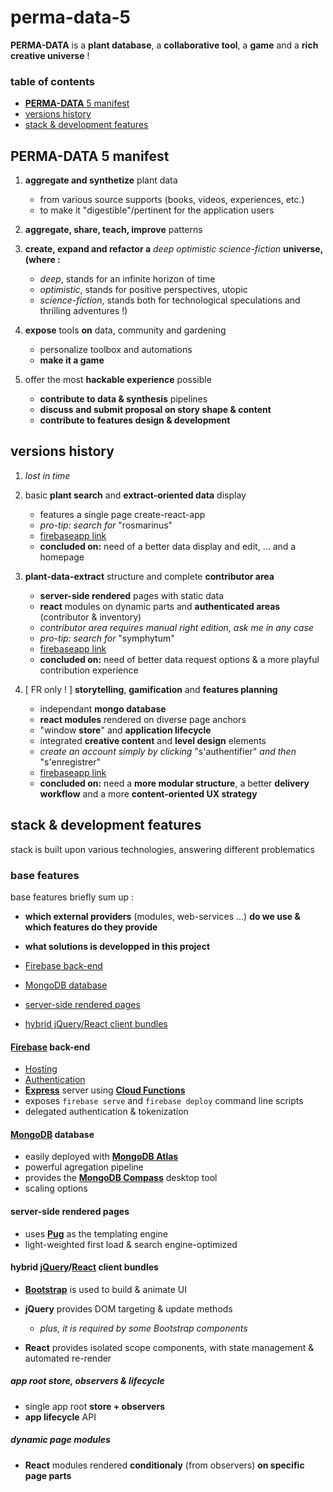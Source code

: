 # perma-data-5
**PERMA-DATA** is a **plant database**, a **collaborative tool**, a **game** and a **rich creative universe** !

### table of contents
* [**PERMA-DATA** 5 manifest](#perma-data-5-manifest)
* [versions history](#versions-history)
* [stack & development features](#stack--development-features)

## **PERMA-DATA** 5 manifest
1. **aggregate and synthetize** plant data

   * from various source supports (books, videos, experiences, etc.)
   * to make it "digestible"/pertinent for the application users
2. **aggregate, share, teach, improve** patterns
3. **create, expand and refactor a** *deep optimistic science-fiction* **universe, (where :**

   * *deep*, stands for an infinite horizon of time
   * *optimistic*, stands for positive perspectives, utopic
   * *science-fiction*, stands both for technological speculations and thrilling adventures !)
4. **expose** tools **on** data, community and gardening

   * personalize toolbox and automations
   * **make it a game**
5. offer the most **hackable experience** possible

   * **contribute to data & synthesis** pipelines
   * **discuss and submit proposal on story shape & content**
   * **contribute to features design & development**

## versions history
1. *lost in time*
2. basic **plant search** and **extract-oriented data** display

   * features a single page create-react-app
   * *pro-tip: search for* "rosmarinus"
   * [firebaseapp link](https://perma-plant-data.firebaseapp.com)
   * **concluded on:** need of a better data display and edit, ... and a homepage
3. **plant-data-extract** structure and complete **contributor area**

   * **server-side rendered** pages with static data
   * **react** modules on dynamic parts and **authenticated areas** (contributor & inventory)
   * *contributor area requires manual right edition, ask me in any case*
   * *pro-tip: search for* "symphytum"
   * [firebaseapp link](https://perma-data-3.firebaseapp.com)
   * **concluded on:** need of better data request options & a more playful contribution experience
4. [ FR only ! ] **storytelling**, **gamification** and **features planning**

   * independant **mongo database**
   * **react modules** rendered on diverse page anchors
   * "window **store**" and **application lifecycle**
   * integrated **creative content** and **level design** elements
   * *create an account simply by clicking* "s'authentifier" *and then* "s'enregistrer"
   * [firebaseapp link](https://perma-data-4.firebaseapp.com/)
   * **concluded on:** need a **more modular structure**, a better **delivery workflow** and a more **content-oriented UX strategy**

## stack & development features
stack is built upon various technologies, answering different problematics

### base features
base features briefly sum up : 
* **which external providers** (modules, web-services ...) **do we use & which features do they provide**
* **what solutions is developped in this project**

* [Firebase back-end](#firebase-back-end)
* [MongoDB database](#mongodb-database)
* [server-side rendered pages](#server-side-rendered-pages)
* [hybrid jQuery/React client bundles](#hybrid-jqueryreact-client-bundles)

#### [Firebase](https://firebase.google.com/docs/web/setup) back-end
* [Hosting](https://firebase.google.com/docs/hosting/)
* [Authentication](https://firebase.google.com/docs/auth/)
* [**Express**](http://expressjs.com/) server using [**Cloud Functions**](https://firebase.google.com/docs/functions/)
* exposes `firebase serve` and `firebase deploy` command line scripts
* delegated authentication & tokenization

#### [MongoDB](https://www.mongodb.com) database
* easily deployed with [**MongoDB Atlas**](https://www.mongodb.com/cloud/atlas) 
* powerful agregation pipeline
* provides the [**MongoDB Compass**](https://www.mongodb.com/products/compass) desktop tool
* scaling options

#### server-side rendered pages
* uses [**Pug**](http://pugjs.org/) as the templating engine
* light-weighted first load & search engine-optimized

#### hybrid [jQuery](https://jquery.com)/[React](https://reactjs.org/) client bundles
* [**Bootstrap**](https://getbootstrap.com/) is used to build & animate UI
* **jQuery** provides DOM targeting & update methods

   * *plus, it is required by some Bootstrap components*
* **React** provides isolated scope components, with state management & automated re-render

##### app root store, observers & lifecycle
* single app root **store + observers**
* **app lifecycle** API

##### dynamic page modules
* **React** modules rendered **conditionaly** (from observers) **on specific page parts**